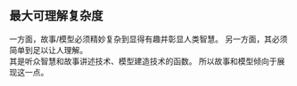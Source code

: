 ## 最大可理解复杂度  

一方面，故事/模型必须精妙复杂到显得有趣并彰显人类智慧。
另一方面，其必须简单到足以让人理解。  
其是听众智慧和故事讲述技术、模型建造技术的函数。
所以故事和模型倾向于展现这一点。
